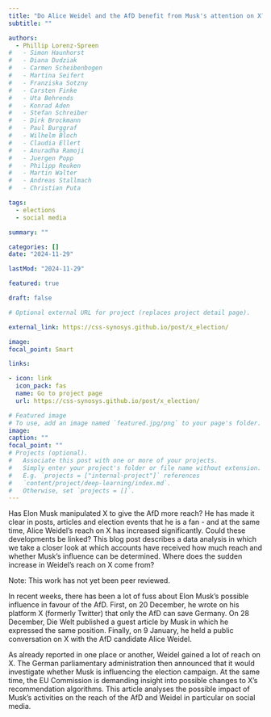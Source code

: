 ```yaml
---
title: "Do Alice Weidel and the AfD benefit from Musk's attention on X?"
subtitle: ""

authors:
  - Phillip Lorenz-Spreen
#   - Simon Haunhorst
#   - Diana Dudziak
#   - Carmen Scheibenbogen
#   - Martina Seifert
#   - Franziska Sotzny
#   - Carsten Finke
#   - Uta Behrends
#   - Konrad Aden
#   - Stefan Schreiber
#   - Dirk Brockmann
#   - Paul Burggraf
#   - Wilhelm Bloch
#   - Claudia Ellert
#   - Anuradha Ramoji
#   - Juergen Popp
#   - Philipp Reuken
#   - Martin Walter
#   - Andreas Stallmach
#   - Christian Puta

tags:
  - elections
  - social media

summary: ""

categories: []
date: "2024-11-29"

lastMod: "2024-11-29"

featured: true

draft: false

# Optional external URL for project (replaces project detail page).

external_link: https://css-synosys.github.io/post/x_election/

image:
focal_point: Smart

links:

- icon: link
  icon_pack: fas
  name: Go to project page
  url: https://css-synosys.github.io/post/x_election/

# Featured image
# To use, add an image named `featured.jpg/png` to your page's folder.
image:
caption: ""
focal_point: ""
# Projects (optional).
#   Associate this post with one or more of your projects.
#   Simply enter your project's folder or file name without extension.
#   E.g. `projects = ["internal-project"]` references
#   `content/project/deep-learning/index.md`.
#   Otherwise, set `projects = []`.
---
```


Has Elon Musk manipulated X to give the AfD more reach? He has made it clear in posts, articles and election events that he is a fan - and at the same time, Alice Weidel’s reach on X has increased significantly. Could these developments be linked? This blog post describes a data analysis in which we take a closer look at which accounts have received how much reach and whether Musk’s influence can be determined. Where does the sudden increase in Weidel’s reach on X come from?

Note: This work has not yet been peer reviewed.

In recent weeks, there has been a lot of fuss about Elon Musk’s possible influence in favour of the AfD. First, on 20 December, he wrote on his platform X (formerly Twitter) that only the AfD can save Germany. On 28 December, Die Welt published a guest article by Musk in which he expressed the same position. Finally, on 9 January, he held a public conversation on X with the AfD candidate Alice Weidel.

As already reported in one place or another, Weidel gained a lot of reach on X. The German parliamentary administration then announced that it would investigate whether Musk is influencing the election campaign. At the same time, the EU Commission is demanding insight into possible changes to X’s recommendation algorithms. This article analyses the possible impact of Musk’s activities on the reach of the AfD and Weidel in particular on social media.
